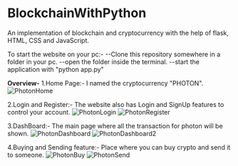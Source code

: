 # BlockchainWithPython
An implementation of blockchain and cryptocurrency with the help of flask, HTML, CSS and JavaScript.

To start the website on your pc:-
  --Clone this repository somewhere in a folder in your pc.
  --open the folder inside the terminal.
  --start the application with "python app.py"

**Overview-**
1.Home Page:- I named the cryptocurrency "PHOTON".
![PhotonHome](https://user-images.githubusercontent.com/65606499/145998469-daaa0a2e-0afd-4ffc-9a10-cdfc8077368f.JPG)

2.Login and Register:- The website also has Login and SignUp features to control your account.
![PhotonLogin](https://user-images.githubusercontent.com/65606499/145998846-4b6b1819-706f-4248-81bf-d1acae707b37.JPG)
![PhotonRegister](https://user-images.githubusercontent.com/65606499/145998894-9ed11e22-ec1c-4539-bad6-494e01a8276d.JPG)

3.DashBoard:- The main page where all the transaction for photon will be shown.
![PhotonDashboard](https://user-images.githubusercontent.com/65606499/145999028-69dd02a4-c565-43ae-b264-03cf6d6c386b.JPG)
![PhotonDashboard2](https://user-images.githubusercontent.com/65606499/145999048-30a3bfe4-2c8d-46d9-b532-3efbf95f758e.JPG)

4.Buying and Sending feature:- Place where you can buy crypto and send it to someone.
![PhotonBuy](https://user-images.githubusercontent.com/65606499/145999248-2fd8f4ac-727d-4542-8c60-f99a25c2451c.JPG)
![PhotonSend](https://user-images.githubusercontent.com/65606499/145999307-47aefea9-5b6b-4fb1-be6a-a92bf9474dad.JPG)

